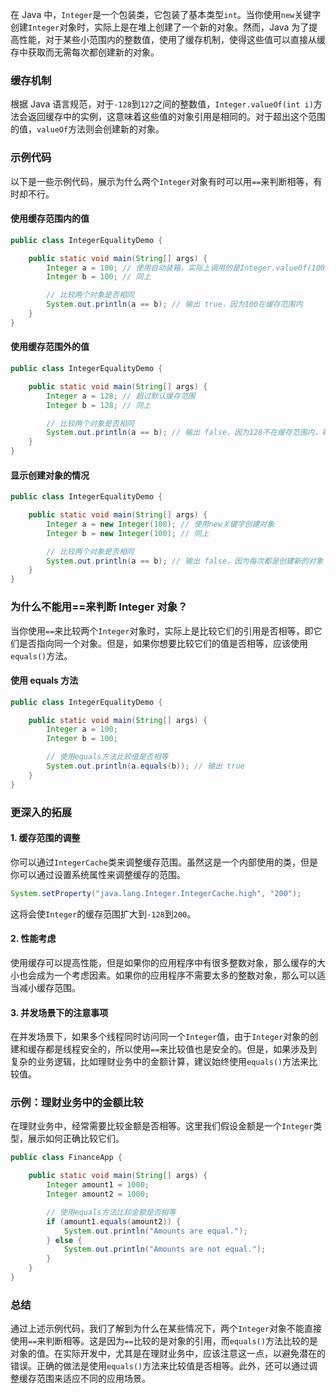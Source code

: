 在 Java 中，`Integer`是一个包装类，它包装了基本类型`int`。当你使用`new`关键字创建`Integer`对象时，实际上是在堆上创建了一个新的对象。然而，Java 为了提高性能，对于某些小范围内的整数值，使用了缓存机制，使得这些值可以直接从缓存中获取而无需每次都创建新的对象。

### 缓存机制

根据 Java 语言规范，对于`-128`到`127`之间的整数值，`Integer.valueOf(int i)`方法会返回缓存中的实例，这意味着这些值的对象引用是相同的。对于超出这个范围的值，`valueOf`方法则会创建新的对象。

### 示例代码

以下是一些示例代码，展示为什么两个`Integer`对象有时可以用`==`来判断相等，有时却不行。

#### 使用缓存范围内的值

```java
public class IntegerEqualityDemo {

    public static void main(String[] args) {
        Integer a = 100; // 使用自动装箱，实际上调用的是Integer.valueOf(100)
        Integer b = 100; // 同上

        // 比较两个对象是否相同
        System.out.println(a == b); // 输出 true，因为100在缓存范围内
    }
}
```

#### 使用缓存范围外的值

```java
public class IntegerEqualityDemo {

    public static void main(String[] args) {
        Integer a = 128; // 超过默认缓存范围
        Integer b = 128; // 同上

        // 比较两个对象是否相同
        System.out.println(a == b); // 输出 false，因为128不在缓存范围内，每次都是创建新的对象
    }
}
```

#### 显示创建对象的情况

```java
public class IntegerEqualityDemo {

    public static void main(String[] args) {
        Integer a = new Integer(100); // 使用new关键字创建对象
        Integer b = new Integer(100); // 同上

        // 比较两个对象是否相同
        System.out.println(a == b); // 输出 false，因为每次都是创建新的对象
    }
}
```

### 为什么不能用==来判断 Integer 对象？

当你使用`==`来比较两个`Integer`对象时，实际上是比较它们的引用是否相等，即它们是否指向同一个对象。但是，如果你想要比较它们的值是否相等，应该使用`equals()`方法。

#### 使用 equals 方法

```java
public class IntegerEqualityDemo {

    public static void main(String[] args) {
        Integer a = 100;
        Integer b = 100;

        // 使用equals方法比较值是否相等
        System.out.println(a.equals(b)); // 输出 true
    }
}
```

### 更深入的拓展

#### 1. 缓存范围的调整

你可以通过`IntegerCache`类来调整缓存范围。虽然这是一个内部使用的类，但是你可以通过设置系统属性来调整缓存的范围。

```java
System.setProperty("java.lang.Integer.IntegerCache.high", "200");
```

这将会使`Integer`的缓存范围扩大到`-128`到`200`。

#### 2. 性能考虑

使用缓存可以提高性能，但是如果你的应用程序中有很多整数对象，那么缓存的大小也会成为一个考虑因素。如果你的应用程序不需要太多的整数对象，那么可以适当减小缓存范围。

#### 3. 并发场景下的注意事项

在并发场景下，如果多个线程同时访问同一个`Integer`值，由于`Integer`对象的创建和缓存都是线程安全的，所以使用`==`来比较值也是安全的。但是，如果涉及到复杂的业务逻辑，比如理财业务中的金额计算，建议始终使用`equals()`方法来比较值。

### 示例：理财业务中的金额比较

在理财业务中，经常需要比较金额是否相等。这里我们假设金额是一个`Integer`类型，展示如何正确比较它们。

```java
public class FinanceApp {

    public static void main(String[] args) {
        Integer amount1 = 1000;
        Integer amount2 = 1000;

        // 使用equals方法比较金额是否相等
        if (amount1.equals(amount2)) {
            System.out.println("Amounts are equal.");
        } else {
            System.out.println("Amounts are not equal.");
        }
    }
}
```

### 总结

通过上述示例代码，我们了解到为什么在某些情况下，两个`Integer`对象不能直接使用`==`来判断相等。这是因为`==`比较的是对象的引用，而`equals()`方法比较的是对象的值。在实际开发中，尤其是在理财业务中，应该注意这一点，以避免潜在的错误。正确的做法是使用`equals()`方法来比较值是否相等。此外，还可以通过调整缓存范围来适应不同的应用场景。
